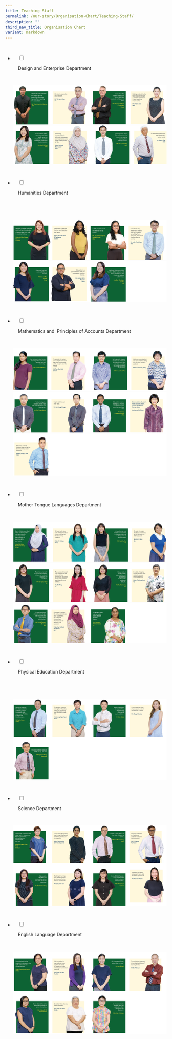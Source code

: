 ```yaml
---
title: Teaching Staff
permalink: /our-story/Organisation-Chart/Teaching-Staff/
description: ""
third_nav_title: Organisation Chart
variant: markdown
---
```



<ul class="jekyllcodex_accordion">

&nbsp;&nbsp;<li>

&nbsp;&nbsp;&nbsp;&nbsp;<input type="checkbox" id="accordion1">

&nbsp;&nbsp;&nbsp;&nbsp;<label for="accordion1">Design and Enterprise Department</label>

&nbsp;&nbsp;&nbsp;&nbsp;<div>

<p> 
<img style="width:100%;height:50%" src="/images/Our%20Story/Organisation%20Chart/Teaching%20Staff/Design%20and%20Enterprise%20Dpt/DnT_Nov2023_R1.PNG">
	<img style="width:100%;height:50%" src="/images/Our%20Story/Organisation%20Chart/Teaching%20Staff/Design%20and%20Enterprise%20Dpt/DnT_Nov2023_R2.png">

</p>

&nbsp;&nbsp;&nbsp;&nbsp;</div>

</li>
	<li>

&nbsp;&nbsp;&nbsp;&nbsp;<input type="checkbox" id="accordion2">

&nbsp;&nbsp;&nbsp;&nbsp;<label for="accordion2">Humanities&nbsp;Department</label>

&nbsp;&nbsp;&nbsp;&nbsp;<div>

&nbsp;&nbsp;&nbsp;&nbsp;&nbsp;&nbsp;<p> 
				<img style="width:100%;height:50%" src="/images/Our%20Story/Organisation%20Chart/Teaching%20Staff/Humanities%20Department/Hum_Nov2023_R1.png">
				<img style="width:100%;height:50%" src="/images/Our%20Story/Organisation%20Chart/Teaching%20Staff/Humanities%20Department/Hum_Nov2023_R2.png">

</p>

&nbsp;&nbsp;&nbsp;&nbsp;</div>

</li>
	
	
<li>

&nbsp;&nbsp;&nbsp;&nbsp;<input type="checkbox" id="accordion3">

&nbsp;&nbsp;&nbsp;&nbsp;<label for="accordion3">Mathematics&nbsp;and&nbsp; Principles&nbsp;of&nbsp;Accounts Department</label>

&nbsp;&nbsp;&nbsp;&nbsp;<div>

<p> 			
<img style="width:100%;height:50%" src="/images/Our%20Story/Organisation%20Chart/Teaching%20Staff/Mathematics%20and%20%20POA%20Dpt/M1NEW.png">
<img style="width:100%;height:50%" src="/images/Our%20Story/Organisation%20Chart/Teaching%20Staff/Mathematics%20and%20%20POA%20Dpt/M2NEW.png">
	<img style="width:100%;height:50%" src="/images/Our%20Story/Organisation%20Chart/Teaching%20Staff/Mathematics%20and%20%20POA%20Dpt/M3NEW.png">
</p>

&nbsp;&nbsp;&nbsp;&nbsp;</div>

</li>
	
<li>

&nbsp;&nbsp;&nbsp;&nbsp;<input type="checkbox" id="accordion4">

&nbsp;&nbsp;&nbsp;&nbsp;<label for="accordion4">Mother&nbsp;Tongue&nbsp;Languages&nbsp;Department</label>

&nbsp;&nbsp;&nbsp;&nbsp;<div>

<p>
<img style="width:100%;height:50%" src="/images/Our%20Story/Organisation%20Chart/Teaching%20Staff/MTL%20Department/M1NEW.png">
<img style="width:100%;height:50%" src="/images/Our%20Story/Organisation%20Chart/Teaching%20Staff/MTL%20Department/M2NEW.png">
	<img style="width:100%;height:50%" src="/images/Our%20Story/Organisation%20Chart/Teaching%20Staff/MTL%20Department/M3NEW.png">
</p>

&nbsp;&nbsp;</div>

</li>
	
<li>

&nbsp;&nbsp;&nbsp;&nbsp;<input type="checkbox" id="accordion5">

&nbsp;&nbsp;&nbsp;&nbsp;<label for="accordion5">Physical&nbsp;Education&nbsp;Department</label>

&nbsp;&nbsp;&nbsp;&nbsp;<div>

&nbsp;&nbsp;&nbsp;&nbsp;<p>	<img style="width:100%;height:50%" src="/images/Our%20Story/Organisation%20Chart/Teaching%20Staff/Physical%20Education%20Department/P1NEW.png"> 
			</p>

&nbsp;&nbsp;&nbsp;&nbsp;</div>

</li>
	
<li>

&nbsp;&nbsp;&nbsp;&nbsp;<input type="checkbox" id="accordion6">

&nbsp;&nbsp;&nbsp;&nbsp;<label for="accordion6">Science&nbsp;Department</label>

&nbsp;&nbsp;&nbsp;&nbsp;<div>

<p>
<img style="width:100%;height:50%" src="/images/Our%20Story/Organisation%20Chart/Teaching%20Staff/Science%20Department/S1NEW.png">
			</p>

&nbsp;&nbsp;&nbsp;&nbsp;</div>

</li>
	
<li>

&nbsp;&nbsp;&nbsp;&nbsp;<input type="checkbox" id="accordion7">

&nbsp;&nbsp;&nbsp;&nbsp;<label for="accordion7">English&nbsp;Language&nbsp;Department</label>

&nbsp;&nbsp;&nbsp;&nbsp;<div>

<p> 
<img style="width:100%;height:50%" src="/images/Our%20Story/Organisation%20Chart/Teaching%20Staff/English%20Language%20Department/E1NEW.png">
</p>

&nbsp;&nbsp;&nbsp;&nbsp;</div>

</li>
	
	

	
</ul>